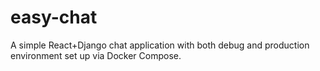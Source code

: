 # easy-chat
A simple React+Django chat application with both debug and production environment set up via Docker Compose.
